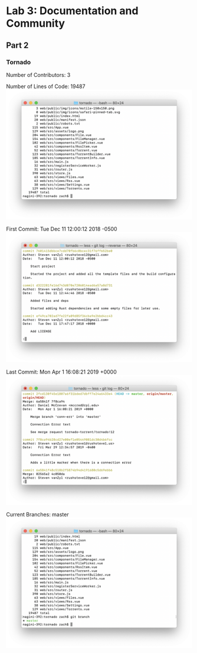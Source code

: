 # Lab 3: Documentation and Community

## Part 2

### Tornado
Number of Contributors: 3

Number of Lines of Code: 19487
![Lines of Code](lab-03-images/Lines-of-Code.png)

First Commit: Tue Dec 11 12:00:12 2018 -0500
![First Commit](lab-03-images/First-Commit.png)

Last Commit: Mon Apr 1 16:08:21 2019 +0000
![Last Commit](lab-03-images/Last-Commit.png)

Current Branches: master
![Branches](lab-03-images/Number-of-Branches.png)
